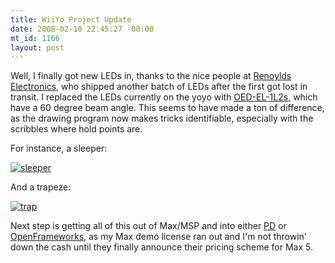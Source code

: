 ```yaml
--- 
title: WiiYo Project Update
date: 2008-02-10 22:45:27 -08:00
mt_id: 1166
layout: post
---
```

Well, I finally got new LEDs in, thanks to the nice people at [Renoylds Electronics][1], who shipped another batch of LEDs after the first got lost in transit. I replaced the LEDs currently on the yoyo with [OED-EL-1L2s][2], which have a 60 degree beam angle. This seems to have made a ton of difference, as the drawing program now makes tricks identifiable, especially with the scribbles where hold points are.

For instance, a sleeper:

[![sleeper][3]][4]

And a trapeze:

[![trap][5]][6]

Next step is getting all of this out of Max/MSP and into either [PD][7] or [OpenFrameworks][8], as my Max demo license ran out and I'm not throwin' down the cash until they finally announce their pricing scheme for Max 5. 

   [1]: http://www.rentron.com
   [2]: http://www.rentron.com/remote_control/IRLED.htm#1L2
   [3]: http://farm3.static.flickr.com/2258/2256612367_255047d5cf_m.jpg
   [4]: http://www.flickr.com/photos/qdot76367/2256612367/ (sleeper by qdot76367, on Flickr)
   [5]: http://farm3.static.flickr.com/2285/2256612379_d2f6227706_m.jpg
   [6]: http://www.flickr.com/photos/qdot76367/2256612379/ (trap by qdot76367, on Flickr)
   [7]: http://puredata.info
   [8]: http://www.openframeworks.cc

